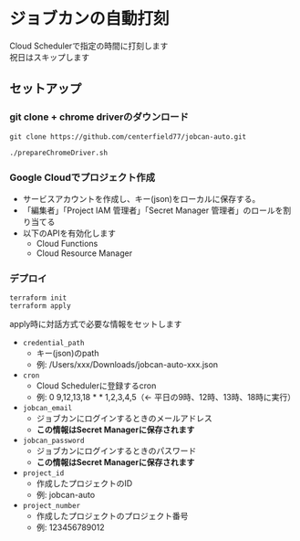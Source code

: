 # ジョブカンの自動打刻

Cloud Schedulerで指定の時間に打刻します  
祝日はスキップします

## セットアップ
### git clone + chrome driverのダウンロード

```
git clone https://github.com/centerfield77/jobcan-auto.git
```

```
./prepareChromeDriver.sh   
```

### Google Cloudでプロジェクト作成
- サービスアカウントを作成し、キー(json)をローカルに保存する。
- 「編集者」「Project IAM 管理者」「Secret Manager 管理者」のロールを割り当てる
- 以下のAPIを有効化します
  - Cloud Functions
  - Cloud Resource Manager

### デプロイ
```
terraform init   
terraform apply                   
```
apply時に対話方式で必要な情報をセットします
- `credential_path`
  - キー(json)のpath
  - 例: /Users/xxx/Downloads/jobcan-auto-xxx.json
- `cron`
  - Cloud Schedulerに登録するcron
  - 例: 0 9,12,13,18 * * 1,2,3,4,5（← 平日の9時、12時、13時、18時に実行）
- `jobcan_email`
  - ジョブカンにログインするときのメールアドレス
  - **この情報はSecret Managerに保存されます**
- `jobcan_password`
  - ジョブカンにログインするときのパスワード
  - **この情報はSecret Managerに保存されます**
- `project_id`
  - 作成したプロジェクトのID
  - 例: jobcan-auto
- `project_number`
  - 作成したプロジェクトのプロジェクト番号
  - 例: 123456789012
